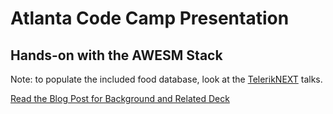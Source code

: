 Atlanta Code Camp Presentation
=========================

## Hands-on with the AWESM Stack

Note: to populate the included food database, look at the [TelerikNEXT](https://github.com/jeremylikness/TelerikNEXT2015) talks.

[Read the Blog Post for Background and Related Deck](http://csharperimage.jeremylikness.com/2015/10/introducing-angularjs-awesm-stack.html)
